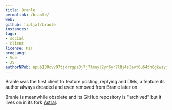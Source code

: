 ```yaml
---
title: Branle
permalink: /branle/
web:
github: fiatjaf/branle
instances:
tags:
- social
- client
license: MIT
progLang: 
- Vue
- JS
authorNPub: npub180cvv07tjdrrgpa0j7j7tmnyl2yr6yr7l8j4s3evf6u64th6gkwsyjh6w6
---
```


Branle was the first client to feature posting, replying and DMs, a feature its
author always dreaded and even removed from Branle later on.

Branle is meanwhile obsolete and its GitHub repository is "archived" but it
lives on in its fork [Astral](/astral/).
